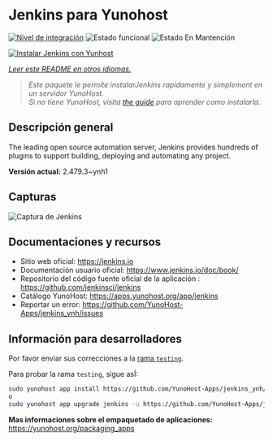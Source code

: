 <!--
Este archivo README esta generado automaticamente<https://github.com/YunoHost/apps/tree/master/tools/readme_generator>
No se debe editar a mano.
-->

# Jenkins para Yunohost

[![Nivel de integración](https://apps.yunohost.org/badge/integration/jenkins)](https://ci-apps.yunohost.org/ci/apps/jenkins/)
![Estado funcional](https://apps.yunohost.org/badge/state/jenkins)
![Estado En Mantención](https://apps.yunohost.org/badge/maintained/jenkins)

[![Instalar Jenkins con Yunhost](https://install-app.yunohost.org/install-with-yunohost.svg)](https://install-app.yunohost.org/?app=jenkins)

*[Leer este README en otros idiomas.](./ALL_README.md)*

> *Este paquete le permite instalarJenkins rapidamente y simplement en un servidor YunoHost.*  
> *Si no tiene YunoHost, visita [the guide](https://yunohost.org/install) para aprender como instalarla.*

## Descripción general

The leading open source automation server, Jenkins provides hundreds of plugins to support building, deploying and automating any project. 


**Versión actual:** 2.479.3~ynh1

## Capturas

![Captura de Jenkins](./doc/screenshots/screenshot1.png)

## Documentaciones y recursos

- Sitio web oficial: <https://jenkins.io>
- Documentación usuario oficial: <https://www.jenkins.io/doc/book/>
- Repositorio del código fuente oficial de la aplicación : <https://github.com/jenkinsci/jenkins>
- Catálogo YunoHost: <https://apps.yunohost.org/app/jenkins>
- Reportar un error: <https://github.com/YunoHost-Apps/jenkins_ynh/issues>

## Información para desarrolladores

Por favor enviar sus correcciones a la [rama `testing`](https://github.com/YunoHost-Apps/jenkins_ynh/tree/testing).

Para probar la rama `testing`, sigue asÍ:

```bash
sudo yunohost app install https://github.com/YunoHost-Apps/jenkins_ynh/tree/testing --debug
o
sudo yunohost app upgrade jenkins -u https://github.com/YunoHost-Apps/jenkins_ynh/tree/testing --debug
```

**Mas informaciones sobre el empaquetado de aplicaciones:** <https://yunohost.org/packaging_apps>
